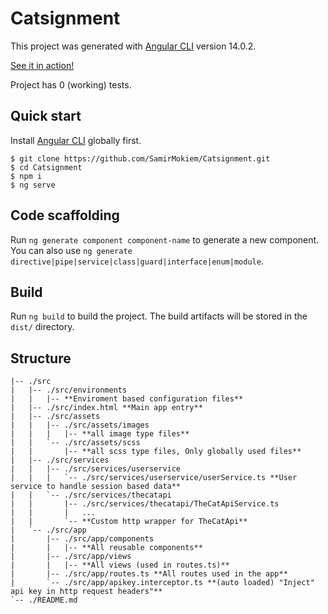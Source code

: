 # Catsignment

This project was generated with [Angular CLI](https://github.com/angular/angular-cli) version 14.0.2.

[See it in action!](https://samirmokiem.github.io/Catsignment/)

Project has 0 (working) tests.

## Quick start
Install [Angular CLI](https://github.com/angular/angular-cli) globally first.

```shell
$ git clone https://github.com/SamirMokiem/Catsignment.git
$ cd Catsignment
$ npm i
$ ng serve
```

## Code scaffolding

Run `ng generate component component-name` to generate a new component. You can also use `ng generate directive|pipe|service|class|guard|interface|enum|module`.

## Build

Run `ng build` to build the project. The build artifacts will be stored in the `dist/` directory.

## Structure
```text
|-- ./src
|   |-- ./src/environments
|   |   |-- **Enviroment based configuration files**
|   |-- ./src/index.html **Main app entry**
|   |-- ./src/assets
|   |   |-- ./src/assets/images
|   |   |   |-- **all image type files**
|   |   `-- ./src/assets/scss
|   |       |-- **all scss type files, Only globally used files**
|   |-- ./src/services
|   |   |-- ./src/services/userservice
|   |   |   `-- ./src/services/userservice/userService.ts **User service to handle session based data**
|   |   `-- ./src/services/thecatapi
|   |       |-- ./src/services/thecatapi/TheCatApiService.ts
|   |       |   ...
|   |       `-- **Custom http wrapper for TheCatApi**
|   `-- ./src/app
|       |-- ./src/app/components
|       |   |-- **All reusable components**
|       |-- ./src/app/views
|       |   |-- **All views (used in routes.ts)**
|       |-- ./src/app/routes.ts **All routes used in the app**
|       `-- ./src/app/apikey.interceptor.ts **(auto loaded) "Inject" api key in http request headers"**
`-- ./README.md
```
